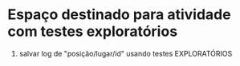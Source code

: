 # Espaço destinado para atividade com testes exploratórios
1. salvar log de "posição/lugar/id" usando testes EXPLORATÓRIOS

